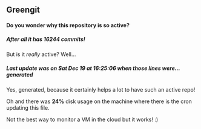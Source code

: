 ## Greengit

#### Do you wonder why this repository is so active?

##### After all it has 16244 commits!

But is it *really* active? Well...

##### Last update was on Sat Dec 19 at 16:25:06 when those lines were... generated

Yes, generated, because it certainly helps a lot to have such an active repo!

Oh and there was **24%** disk usage on the machine
where there is the cron updating this file.

Not the best way to monitor a VM in the cloud but it works! :)
